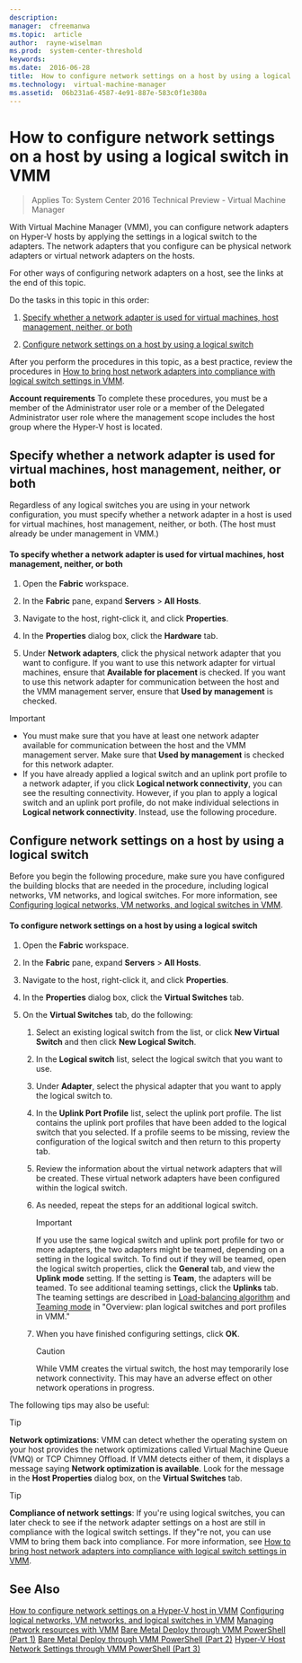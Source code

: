 ```yaml
---
description:  
manager:  cfreemanwa
ms.topic:  article
author:  rayne-wiselman
ms.prod:  system-center-threshold
keywords:  
ms.date:  2016-06-28
title:  How to configure network settings on a host by using a logical switch in VMM
ms.technology:  virtual-machine-manager
ms.assetid:  06b231a6-4587-4e91-887e-583c0f1e380a
---
```


# How to configure network settings on a host by using a logical switch in VMM

>Applies To: System Center 2016 Technical Preview - Virtual Machine Manager

With Virtual Machine Manager (VMM), you can configure network adapters on Hyper-V hosts by applying the settings in a logical switch to the adapters. The network adapters that you configure can be physical network adapters or virtual network adapters on the hosts.

For other ways of configuring network adapters on a host, see the links at the end of this topic.

Do the tasks in this topic in this order:

1.  [Specify whether a network adapter is used for virtual machines, host management, neither, or both](How-to-configure-network-settings-on-a-host-by-using-a-logical-switch-in-VMM.md#BKMK_use)

2.  [Configure network settings on a host by using a logical switch](How-to-configure-network-settings-on-a-host-by-using-a-logical-switch-in-VMM.md#BKMK_apply)

After you perform the procedures in this topic, as a best practice, review the procedures in [How to bring host network adapters into compliance with logical switch settings in VMM](How-to-bring-host-network-adapters-into-compliance-with-logical-switch-settings-in-VMM.md).

**Account requirements** To complete these procedures, you must be a member of the Administrator user role or a member of the Delegated Administrator user role where the management scope includes the host group where the Hyper-V host is located.

## <a name="BKMK_use"></a>Specify whether a network adapter is used for virtual machines, host management, neither, or both
Regardless of any logical switches you are using in your network configuration, you must specify whether a network adapter in a host is used for virtual machines, host management, neither, or both. (The host must already be under management in VMM.)

#### To specify whether a network adapter is used for virtual machines, host management, neither, or both

1.  Open the **Fabric** workspace.

2.  In the **Fabric** pane, expand **Servers** > **All Hosts**.

3.  Navigate to the host, right-click it, and click **Properties**.

4.  In the **Properties** dialog box, click the **Hardware** tab.

5.  Under **Network adapters**, click the physical network adapter that you want to configure. If you want to use this network adapter for virtual machines, ensure that **Available for placement** is checked. If you want to use this network adapter for communication between the host and the VMM management server, ensure that **Used by management** is checked.

> [!IMPORTANT]
> -   You must make sure that you have at least one network adapter available for communication between the host and the VMM management server. Make sure that **Used by management** is checked for this network adapter.
> -   If you have already applied a logical switch and an uplink port profile to a network adapter, if you click **Logical network connectivity**, you can see the resulting connectivity. However, if you plan to apply a logical switch and an uplink port profile, do not make individual selections in **Logical network connectivity**. Instead, use the following procedure.

## <a name="BKMK_apply"></a>Configure network settings on a host by using a logical switch
Before you begin the following procedure, make sure you have configured the building blocks that are needed in the procedure, including logical networks, VM networks, and logical switches. For more information, see [Configuring logical networks, VM networks, and logical switches in VMM](Configuring-logical-networks,-VM-networks,-and-logical-switches-in-VMM.md).

#### To configure network settings on a host by using a logical switch

1.  Open the **Fabric** workspace.

2.  In the **Fabric** pane, expand **Servers** > **All Hosts**.

3.  Navigate to the host, right-click it, and click **Properties**.

4.  In the **Properties** dialog box, click the **Virtual Switches** tab.

5.  On the **Virtual Switches** tab, do the following:

    1.  Select an existing logical switch from the list, or click **New Virtual Switch** and then click **New Logical Switch**.

    2.  In the **Logical switch** list, select the logical switch that you want to use.

    3.  Under **Adapter**, select the physical adapter that you want to apply the logical switch to.

    4.  In the **Uplink Port Profile** list, select the uplink port profile. The list contains the uplink port profiles that have been added to the logical switch that you selected. If a profile seems to be missing, review the configuration of the logical switch and then return to this property tab.

    5.  Review the information about the virtual network adapters that will be created. These virtual network adapters have been configured within the logical switch.

    6.  As needed, repeat the steps for an additional logical switch.

        > [!IMPORTANT]
        > If you use the same logical switch and uplink port profile for two or more adapters, the two adapters might be teamed, depending on a setting in the logical switch. To find out if they will be teamed, open the logical switch properties, click the **General** tab, and view the **Uplink mode** setting. If the setting is **Team**, the adapters will be teamed. To see additional teaming settings, click the **Uplinks** tab. The teaming settings are described in [Load-balancing algorithm](Overview--plan-logical-switches-and-port-profiles-in-VMM.md#BKMK_algorithm) and [Teaming mode](Overview--plan-logical-switches-and-port-profiles-in-VMM.md#BKMK_teaming) in "Overview: plan logical switches and port profiles in VMM."

    7.  When you have finished configuring settings, click **OK**.

        > [!CAUTION]
        > While VMM creates the virtual switch, the host may temporarily lose network connectivity. This may have an adverse effect on other network operations in progress.

The following tips may also be useful:

> [!TIP]
> **Network optimizations**: VMM can detect whether the operating system on your host provides the network optimizations called Virtual Machine Queue (VMQ) or TCP Chimney Offload. If VMM detects either of them, it displays a message saying **Network optimization is available**. Look for the message in the **Host Properties** dialog box, on the **Virtual Switches** tab.

> [!TIP]
> **Compliance of network settings**: If you're using logical switches, you can later check to see if the network adapter settings on a host are still in compliance with the logical switch settings. If they"re not, you can use VMM to bring them back into compliance. For more information, see [How to bring host network adapters into compliance with logical switch settings in VMM](How-to-bring-host-network-adapters-into-compliance-with-logical-switch-settings-in-VMM.md).

## See Also
[How to configure network settings on a Hyper-V host in VMM](How-to-configure-network-settings-on-a-Hyper-V-host-in-VMM.md)
[Configuring logical networks, VM networks, and logical switches in VMM](Configuring-logical-networks,-VM-networks,-and-logical-switches-in-VMM.md)
[Managing network resources with VMM](Managing-network-resources-with-VMM.md)
[Bare Metal Deploy through VMM PowerShell (Part 1)](http://blogs.technet.com/b/privatecloud/archive/2013/02/22/bare-metal-deploy-through-vmm-powershell-part-1.aspx)
[Bare Metal Deploy through VMM PowerShell (Part 2)](http://blogs.technet.com/b/privatecloud/archive/2013/03/04/bare-metal-deploy-through-vmm-powershell-part-2.aspx)
[Hyper-V Host Network Settings through VMM PowerShell (Part 3)](http://blogs.technet.com/b/privatecloud/archive/2013/05/20/hyper-v-host-network-settings-through-vmm-powershell-part-3.aspx)



